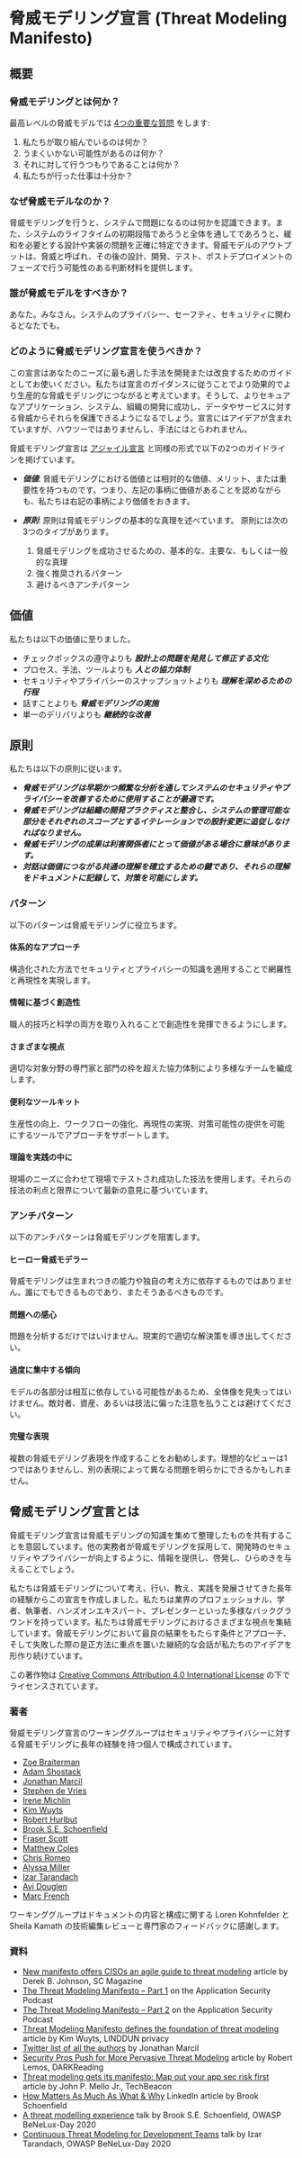# 脅威モデリング宣言 (Threat Modeling Manifesto)

## 概要

### 脅威モデリングとは何か？

最高レベルの脅威モデルでは [4つの重要な質問](https://github.com/adamshostack/4QuestionFrame "“Shostack's 4 Question Frame for Threat Modeling” by Adam Shostack, a member of the Threat Modeling Manifesto group.") をします:

1. 私たちが取り組んでいるのは何か？
2. うまくいかない可能性があるのは何か？
3. それに対して行うつもりであることは何か？
4. 私たちが行った仕事は十分か？

### なぜ脅威モデルなのか？

脅威モデリングを行うと、システムで問題になるのは何かを認識できます。また、システムのライフタイムの初期段階であろうと全体を通してであろうと、緩和を必要とする設計や実装の問題を正確に特定できます。脅威モデルのアウトプットは、脅威と呼ばれ、その後の設計、開発、テスト、ポストデプロイメントのフェーズで行う可能性のある判断材料を提供します。

### 誰が脅威モデルをすべきか？

あなた。みなさん。システムのプライバシー、セーフティ、セキュリティに関わるどなたでも。

### どのように脅威モデリング宣言を使うべきか？

この宣言はあなたのニーズに最も適した手法を開発または改良するためのガイドとしてお使いください。私たちは宣言のガイダンスに従うことでより効果的でより生産的な脅威モデリングにつながると考えています。そうして、よりセキュアなアプリケーション、システム、組織の開発に成功し、データやサービスに対する脅威からそれらを保護できるようになるでしょう。宣言にはアイデアが含まれていますが、ハウツーではありませんし、手法にはとらわれません。

脅威モデリング宣言は [アジャイル宣言](https://agilemanifesto.org/ "The “Manifesto for Agile Software Development” created in 2001 identifies software development values and principles, some of which align with this Threat Modeling Manifesto.") と同様の形式で以下の2つのガイドラインを掲げています。

- ***価値***: 脅威モデリングにおける価値とは相対的な価値、メリット、または重要性を持つものです。つまり、左記の事柄に価値があることを認めながらも、私たちは右記の事柄により価値をおきます。

- ***原則***: 原則は脅威モデリングの基本的な真理を述べています。 原則には次の3つのタイプがあります。
  1. 脅威モデリングを成功させるための、基本的な、主要な、もしくは一般的な真理
  2. 強く推奨されるパターン
  3. 避けるべきアンチパターン

## 価値

私たちは以下の価値に至りました。

- チェックボックスの遵守よりも ***設計上の問題を発見して修正する文化***
- プロセス、手法、ツールよりも ***人との協力体制***
- セキュリティやプライバシーのスナップショットよりも ***理解を深めるための行程***
- 話すことよりも ***脅威モデリングの実施***
- 単一のデリバリよりも ***継続的な改善***

## 原則

私たちは以下の原則に従います。

- ***脅威モデリングは早期かつ頻繁な分析を通してシステムのセキュリティやプライバシーを改善するために使用することが最適です。***
- ***脅威モデリングは組織の開発プラクティスと整合し、システムの管理可能な部分をそれぞれのスコープとするイテレーションでの設計変更に追従しなければなりません。***
- ***脅威モデリングの成果は利害関係者にとって価値がある場合に意味があります。***
- ***対話は価値につながる共通の理解を確立するための鍵であり、それらの理解をドキュメントに記録して、対策を可能にします。***

### パターン

以下のパターンは脅威モデリングに役立ちます。

#### 体系的なアプローチ

構造化された方法でセキュリティとプライバシーの知識を適用することで網羅性と再現性を実現します。

#### 情報に基づく創造性

職人的技巧と科学の両方を取り入れることで創造性を発揮できるようにします。

#### さまざまな視点

適切な対象分野の専門家と部門の枠を超えた協力体制により多様なチームを編成します。

#### 便利なツールキット

生産性の向上、ワークフローの強化、再現性の実現、対策可能性の提供を可能にするツールでアプローチをサポートします。

#### 理論を実践の中に

現場のニーズに合わせて現場でテストされ成功した技法を使用します。それらの技法の利点と限界について最新の意見に基づいています。

### アンチパターン

以下のアンチパターンは脅威モデリングを阻害します。

#### ヒーロー脅威モデラー

脅威モデリングは生まれつきの能力や独自の考え方に依存するものではありません。誰にでもできるものであり、またそうあるべきものです。

#### 問題への感心

問題を分析するだけではいけません。現実的で適切な解決策を導き出してください。

#### 過度に集中する傾向

モデルの各部分は相互に依存している可能性があるため、全体像を見失ってはいけません。敵対者、資産、あるいは技法に偏った注意を払うことは避けてください。

#### 完璧な表現

複数の脅威モデリング表現を作成することをお勧めします。理想的なビューは1つではありませんし、別の表現によって異なる問題を明らかにできるかもしれません。

## 脅威モデリング宣言とは

脅威モデリング宣言は脅威モデリングの知識を集めて整理したものを共有することを意図しています。他の実務者が脅威モデリングを採用して、開発時のセキュリティやプライバシーが向上するように、情報を提供し、啓発し、ひらめきを与えることでしょう。

私たちは脅威モデリングについて考え、行い、教え、実践を発展させてきた長年の経験からこの宣言を作成しました。私たちは業界のプロフェッショナル、学者、執筆者、ハンズオンエキスパート、プレゼンターといった多様なバックグラウンドを持っています。私たちは脅威モデリングにおけるさまざまな視点を集結しています。脅威モデリングにおいて最良の結果をもたらす条件とアプローチ、そして失敗した際の是正方法に重点を置いた継続的な会話が私たちのアイデアを形作り続けています。

この著作物は [Creative Commons Attribution 4.0 International License](http://creativecommons.org/licenses/by/4.0/) の下でライセンスされています。

### 著者

脅威モデリング宣言のワーキンググループはセキュリティやプライバシーに対する脅威モデリングに長年の経験を持つ個人で構成されています。

- [Zoe Braiterman](https://twitter.com/zbraiterman)
- [Adam Shostack](https://adam.shostack.org/)
- [Jonathan Marcil](https://twitter.com/jonathanmarcil)
- [Stephen de Vries](https://iriusrisk.com/)
- [Irene Michlin](https://twitter.com/IreneMichlin)
- [Kim Wuyts](https://twitter.com/wuytski)
- [Robert Hurlbut](https://twitter.com/RobertHurlbut)
- [Brook S.E. Schoenfield](https://twitter.com/BrkSchoenfield)
- [Fraser Scott](https://twitter.com/zeroXten)
- [Matthew Coles](https://twitter.com/coles_matthewj)
- [Chris Romeo](https://www.securityjourney.com)
- [Alyssa Miller](https://twitter.com/AlyssaM_InfoSec)
- [Izar Tarandach](https://twitter.com/izar_t)
- [Avi Douglen](https://twitter.com/sec_tigger)
- [Marc French](https://twitter.com/appsecdude)

ワーキンググループはドキュメントの内容と構成に関する Loren Kohnfelder と Sheila Kamath の技術編集レビューと専門家のフィードバックに感謝します。

### 資料

- [New manifesto offers CISOs an agile guide to threat modeling](https://www.scmagazine.com/home/security-news/vulnerabilities/new-manifesto-offers-cisos-an-agile-guide-to-threat-modeling/) article by Derek B. Johnson, SC Magazine
- [The Threat Modeling Manifesto – Part 1](https://podcast.securityjourney.com/the-threat-modeling-manifesto-part-1/) on the Application Security Podcast
- [The Threat Modeling Manifesto – Part 2](https://podcast.securityjourney.com/the-threat-modeling-manifesto-part-2/) on the Application Security Podcast
- [Threat Modeling Manifesto defines the foundation of threat modeling](https://www.linddun.org/post/threat-modeling-manifesto-defines-the-foundation-of-threat-modeling) article by Kim Wuyts, LINDDUN privacy
- [Twitter list of all the authors](https://twitter.com/i/lists/1320580732327137280) by Jonathan Marcil
- [Security Pros Push for More Pervasive Threat Modeling](https://www.darkreading.com/application-security/security-pros-push-for-more-pervasive-threat-modeling/d/d-id/1339506) article by Robert Lemos, DARKReading
- [Threat modeling gets its manifesto: Map out your app sec risk first](https://techbeacon.com/security/threat-modeling-gets-its-manifesto-how-map-out-your-app-sec-risk) article by John P. Mello Jr., TechBeacon
- [How Matters As Much As What & Why](https://www.linkedin.com/pulse/how-matters-much-what-why-brook-schoenfield/) LinkedIn article by Brook Schoenfield
- [A threat modelling experience](https://www.youtube.com/watch?v=ARjlRFQN7XM&t=1855) talk by Brook S.E. Schoenfield, OWASP BeNeLux-Day 2020
- [Continuous Threat Modeling for Development Teams](https://www.youtube.com/watch?v=ARjlRFQN7XM&t=3665) talk by Izar Tarandach, OWASP BeNeLux-Day 2020
